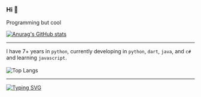 ### Hi 👀

Programming but cool

[![Anurag's GitHub stats](https://github-readme-stats-cyan-chi-78.vercel.app/api?username=Boomexe&theme=dark&show_icons=true&theme=dark)](https://github.com/anuraghazra/github-readme-stats)

---
I have 7+ years in `python`, currently developing in `python`, `dart`, `java`, and `c#` and learning `javascript`.
<br><br>
![Top Langs](https://github-readme-stats-cyan-chi-78.vercel.app/api/top-langs/?username=Boomexe&layout=compact&theme=dark&size_weight=0.5&count_weight=0.5&exclude_repo=github-readme-stats&hide=hlsl,shaderlab,html,css,kvlang,cmake,swift,c%2B%2B,kotlin,objective-c,c,shell)

---


[![Typing SVG](https://readme-typing-svg.demolab.com?font=Fira+Code&pause=1000&random=false&width=435&lines=go+outside)](https://git.io/typing-svg)
